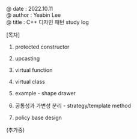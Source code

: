 @ date : 2022.10.11 \
@ author : Yeabin Lee \
@ title : C++ 디자인 패턴 study log

[목차]
1. protected constructor
2. upcasting
3. virtual function
4. virtual class
5. example - shape drawer

6. 공통성과 가변성 분리 - strategy/template method
7. policy base design

(추가중)

